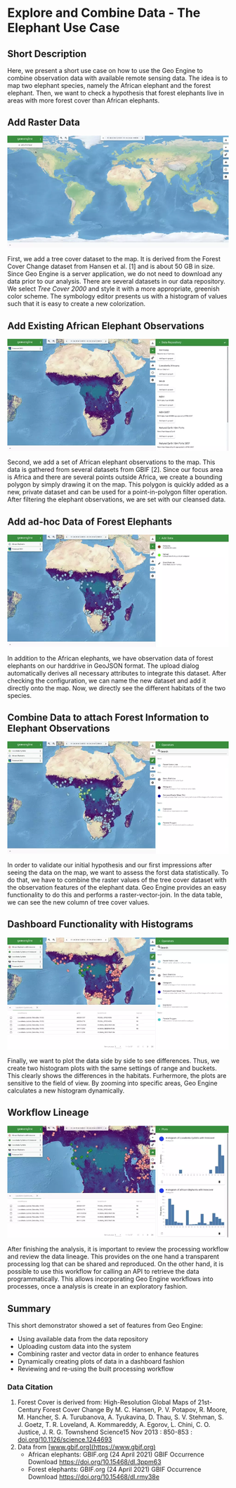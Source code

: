 # Explore and Combine Data - The Elephant Use Case

## Short Description

Here, we present a short use case on how to use the Geo Engine to combine observation data with available remote sensing data.
The idea is to map two elephant species, namely the African elephant and the forest elephant.
Then, we want to check a hypothesis that forest elephants live in areas with more forest cover than African elephants.

## Add Raster Data
![Add Raster Data](elephant-use-case/elephants-add-tree-cover.webp)

First, we add a tree cover dataset to the map.
It is derived from the Forest Cover Change dataset from Hansen et al. [1] and is about 50 GB in size.
Since Geo Engine is a server application, we do not need to download any data prior to our analysis.
There are several datasets in our data repository.
We select *Tree Cover 2000* and style it with a more appropriate, greenish color scheme.
The symbology editor presents us with a histogram of values such that it is easy to create a new colorization.

## Add Existing African Elephant Observations
![Add African Elephants](elephant-use-case/elephants-add-and-clip-african-elephants.webp)

Second, we add a set of African elephant observations to the map.
This data is gathered from several datasets from GBIF [2].
Since our focus area is Africa and there are several points outside Africa, we create a bounding polygon by simply drawing it on the map.
This polygon is quickly added as a new, private dataset and can be used for a point-in-polygon filter operation.
After filtering the elephant observations, we are set with our cleansed data.

## Add ad-hoc Data of Forest Elephants
![Upload Forest Elephants](elephant-use-case/elephants-upload-forest-elephants.webp)

In addition to the African elephants, we have observation data of forest elephants on our harddrive in GeoJSON format.
The upload dialog automatically derives all necessary attributes to integrate this dataset.
After checking the configuration, we can name the new dataset and add it directly onto the map.
Now, we directly see the different habitats of the two species.

## Combine Data to attach Forest Information to Elephant Observations
![Combine Data](elephant-use-case/elephants-raster-vector-join.webp)

In order to validate our initial hypothesis and our first impressions after seeing the data on the map, we want to assess the forst data statistically.
To do that, we have to combine the raster values of the tree cover dataset with the observation features of the elephant data.
Geo Engine provides an easy functionality to do this and performs a raster-vector-join.
In the data table, we can see the new column of tree cover values.

## Dashboard Functionality with Histograms
![Histograms](elephant-use-case/elephants-histograms.webp)

Finally, we want to plot the data side by side to see differences.
Thus, we create two histogram plots with the same settings of range and buckets.
This clearly shows the differences in the habitats.
Furhermore, the plots are sensitive to the field of view.
By zooming into specific areas, Geo Engine calculates a new histogram dynamically.

## Workflow Lineage
![Combine Data](elephant-use-case/elephants-lineage.webp)

After finishing the analysis, it is important to review the processing workflow and review the data lineage.
This provides on the one hand a transparent processing log that can be shared and reproduced.
On the other hand, it is possible to use this workflow for calling an API to retrieve the data programmatically.
This allows incorporating Geo Engine workflows into processes, once a analysis is create in an exploratory fashion.

## Summary

This short demonstrator showed a set of features from Geo Engine:
 * Using available data from the data repository
 * Uploading custom data into the system
 * Combining raster and vector data in order to enhance features
 * Dynamically creating plots of data in a dashboard fashion
 * Reviewing and re-using the built processing workflow

### Data Citation

1. Forest Cover is derived from:
  High-Resolution Global Maps of 21st-Century Forest Cover Change
  By M. C. Hansen, P. V. Potapov, R. Moore, M. Hancher, S. A. Turubanova, A. Tyukavina, D. Thau, S. V. Stehman, S. J. Goetz, T. R. Loveland, A. Kommareddy, A. Egorov, L. Chini, C. O. Justice, J. R. G. Townshend
  Science15 Nov 2013 : 850-853 : [doi.org/10.1126/science.1244693](https://doi.org/10.1126/science.1244693)
2. Data from [www.gbif.org](https://www.gbif.org)
   * African elephants: GBIF.org (24 April 2021) GBIF Occurrence Download https://doi.org/10.15468/dl.3ppm63
   * Forest elephants: GBIF.org (24 April 2021) GBIF Occurrence Download https://doi.org/10.15468/dl.rmy38e 
